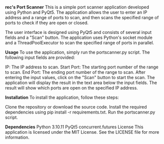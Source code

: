 **rec's Port Scanner**
This is a simple port scanner application developed using Python and PyQt5. The application allows the user to enter an IP address and a range of ports to scan, and then scans the specified range of ports to check if they are open or closed.

The user interface is designed using PyQt5 and consists of several input fields and a "Scan" button. The application uses Python's socket module and a ThreadPoolExecutor to scan the specified range of ports in parallel.

**Usage**
To use the application, simply run the portscanner.py script. The following input fields are provided:

IP: The IP address to scan.
Start Port: The starting port number of the range to scan.
End Port: The ending port number of the range to scan.
After entering the input values, click on the "Scan" button to start the scan. The application will display the result in the text area below the input fields. The result will show which ports are open on the specified IP address.

**Installation**
To install the application, follow these steps:

Clone the repository or download the source code.
Install the required dependencies using pip install -r requirements.txt.
Run the portscanner.py script.


**Dependencies**
Python 3.10.11
PyQt5
concurrent.futures
License
This application is licensed under the MIT License. See the LICENSE file for more information.
